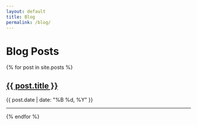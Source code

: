 ```yaml
---
layout: default
title: Blog
permalink: /blog/
---
```


# Blog Posts

{% for post in site.posts %}
  <article class="post-preview">
    <h2><a href="{{ post.url | relative_url }}">{{ post.title }}</a></h2>
    <p class="post-meta">{{ post.date | date: "%B %d, %Y" }}</p>
  </article>
  <hr>
{% endfor %} 